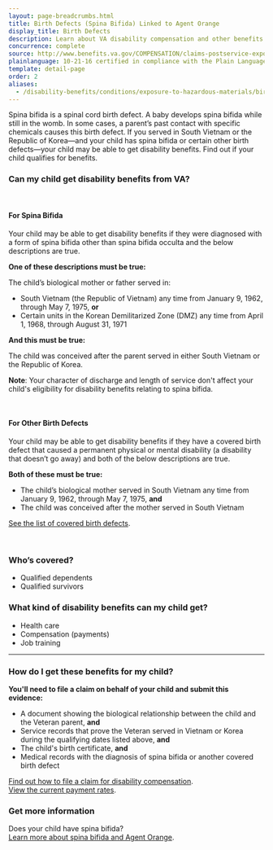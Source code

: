 ```yaml
---
layout: page-breadcrumbs.html
title: Birth Defects (Spina Bifida) Linked to Agent Orange
display_title: Birth Defects
description: Learn about VA disability compensation and other benefits for children of Veterans with birth defects related to Agent Orange exposure. If you served in South Vietnam or the Republic of Korea, and your child has spina bifida or certain other birth defects, find out if they qualify for benefits.
concurrence: complete
source: http://www.benefits.va.gov/COMPENSATION/claims-postservice-exposures-asbestos.asp
plainlanguage: 10-21-16 certified in compliance with the Plain Language Act
template: detail-page
order: 2
aliases:
  - /disability-benefits/conditions/exposure-to-hazardous-materials/birth-defects/
---
```


<div class="va-introtext">

Spina bifida is a spinal cord birth defect. A baby develops spina bifida while still in the womb. In some cases, a parent’s past contact with specific chemicals causes this birth defect. If you served in South Vietnam or the Republic of Korea—and your child has spina bifida or certain other birth defects—your child may be able to get disability benefits. Find out if your child qualifies for benefits.

</div>


<div class="feature" markdown="1">

### Can my child get disability benefits from VA?

<br>

#### For Spina Bifida

Your child may be able to get disability benefits if they were diagnosed with a form of spina bifida other than spina bifida occulta and the below descriptions are true.

**One of these descriptions must be true:**

The child’s biological mother or father served in:

- South Vietnam (the Republic of Vietnam) any time from January 9, 1962, through May 7, 1975, **or**
- Certain units in the Korean Demilitarized Zone (DMZ) any time from April 1, 1968, through August 31, 1971

**And this must be true:**

The child was conceived after the parent served in either South Vietnam or the Republic of Korea.

**Note**: Your character of discharge and length of service don't affect your child's eligibility for disability benefits relating to spina bifida.
 
<br>

#### For Other Birth Defects

Your child may be able to get disability benefits if they have a covered birth defect that caused a permanent physical or mental disability (a disability that doesn’t go away) and both of the below descriptions are true.

**Both of these must be true:**
- The child’s biological mother served in South Vietnam any time from January 9, 1962, through May 7, 1975, **and**
- The child was conceived after the mother served in South Vietnam  

[See the list of covered birth defects](https://www.publichealth.va.gov/exposures/agentorange/birth-defects/children-women-vietnam-vets.asp).

<br>

### Who’s covered?

- Qualified dependents
- Qualified survivors

</div>

### What kind of disability benefits can my child get?

-	Health care
-	Compensation (payments)
-	Job training

--------

### How do I get these benefits for my child?


**You'll need to file a claim on behalf of your child and submit this evidence:**
- A document showing the biological relationship between the child and the Veteran parent, **and**
- Service records that prove the Veteran served in Vietnam or Korea during the qualifying dates listed above, **and**
- The child's birth certificate, **and**
- Medical records with the diagnosis of spina bifida or another covered birth defect

[Find out how to file a claim for disability compensation](/disability/how-to-file-claim).</br>
[View the current payment rates](https://www.benefits.va.gov/compensation/sb2017.asp).

### Get more information

Does your child have spina bifida? <br>
[Learn more about spina bifida and Agent Orange](https://www.publichealth.va.gov/exposures/agentorange/birth-defects/spina-bifida.asp).
